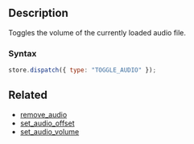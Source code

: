 ## Description

Toggles the volume of the currently loaded audio file.

### Syntax

```js
store.dispatch({ type: "TOGGLE_AUDIO" });
```

## Related

- [remove_audio](./remove_audio.md)
- [set_audio_offset](./set_audio_offset.md)
- [set_audio_volume](./set_audio_volume.md)
